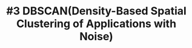 ---
layout: page-layout-content-style
title:  "#3 DBSCAN(Density-Based Spatial Clustering of Applications with Noise)"
category: "Machine Learning(Unsupervised)"
---